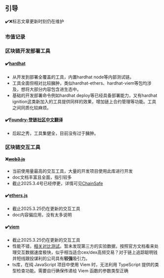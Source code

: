 #

## 引导
✔️❌标志文章更新时刻仍在维护

### 市值记录


### 区块链开发部署工具
#### ✔️[hardhat](https://hardhat.org/)
- 从开发到部署全覆盖的工具，内置hardhat node等内部测试链。
- 工具全面但相对比较臃肿，类似hardhat-ethers、hardhat-viem等包均涉及，想将大部分内容包含进生态中。
- 基础的开发部署命令例如hardhat deploy等已经具备部署能力，又有hardhat ignition这类新加入的工具提供同样的效果，增加链上合约管理等功能。工具之间同质化较麻烦。

#### ✔️[Foundry-登链社区中文翻译](https://learnblockchain.cn/docs/foundry/i18n/zh/)
- 后起之秀，工具集健全，目前没有过于臃肿。

### 区块链交互工具

#### ❌<s>[web3.js](https://docs.web3js.org/)</s>
- 当前使用量最高的交互工具，大量的开发项目使用此库进行开发
- doc文档丰富且全面，指引较多
- 截止2025.3.4号已经停更，详情可见[ChainSafe](https://blog.chainsafe.io/web3-js-sunset/)


#### ✔️[ethers.js](https://ethers.org/)
- 截止2025.3.25仍在更新的交互工具
- doc内容偏应用，没有太多说明

#### ✔️[viem](https://viem.sh/)

- 截止2025.3.25仍在更新的交互工具
- 性能不错，[相关对比测试](https://viem.sh/docs/introduction#performance)。暂未发现第三方的实验数据，按照官方文档看来处理交互数据速度极快，似乎相当适合cex/dex高频交易？对于链上追踪聪明钱并短线跟投谋利的公司具有**较强**吸引力。
- ts库，在纯 JavaScript 项目中使用 Viem 时，无法利用 TypeScript 提供的类型检查功能。需要自行确保传递给 Viem 函数的参数类型正确